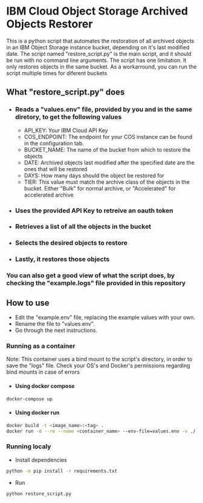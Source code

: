 # IBM Cloud Object Storage Archived Objects Restorer

This is a python script that automates the restoration of all archived objects in an IBM Object Storage instance bucket, depending on it\'s last modified date. The script named "restore_script.py" is the main script, and it should be run with no command line arguments. The script has one limitation. It only restores objects in the same bucket. As a workarround, you can run the script multiple times for diferent buckets

## What \"restore_script.py\" does

- ### Reads a \"values.env\" file, provided by you and in the same diretory, to get the following values

  - API_KEY: Your IBM Cloud API Key
  - COS_ENDPOINT: The endpoint for your COS instance can be found in the configuration tab.
  - BUCKET_NAME: The name of the bucket from which to restore the objects
  - DATE: Archived objects last modified after the specified date are the ones that will be restored
  - DAYS: How many days should the object be restored for
  - TIER: This value must match the archive class of the objects in the bucket. Either \"Bulk\" for normal archive, or \"Accelerated\" for accelerated archive

- ### Uses the provided API Key to retreive an oauth token

- ### Retrieves a list of all the objects in the bucket

- ### Selects the desired objects to restore

- ### Lastly, it restores those objects

### You can also get a good view of what the script does, by checking the \"example.logs\" file provided in this repository

## How to use

- Edit the \"example.env\" file, replacing the example values with your own.
- Rename the file to \"values.env\".
- Go through the next instructions.

### Running as a container

Note: This container uses a bind mount to the script's directory, in order to save the \"logs\" file. Check your OS's and Docker's permissions regarding bind mounts in case of errors

- #### Using docker compose

```bash
docker-compose up
```

- #### Using docker run

```bash
docker build -t <image_name>:<tag> .
docker run -d --rm --name <container_name> --env-file=values.env -v ./:/icos-object-restorer <image_name>:<tag>
```

### Running localy

- Install dependencies

```bash
python -m pip install -r requirements.txt
```

- Run

```bash
python restore_script.py
```

